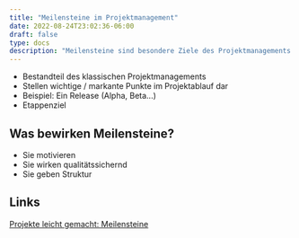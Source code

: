 ```yaml
---
title: "Meilensteine im Projektmanagement"
date: 2022-08-24T23:02:36-06:00
draft: false
type: docs
description: "Meilensteine sind besondere Ziele des Projektmanagements. Sie werden überwiegend im klassischen Projektmanagement eingesetzt."
---
```


- Bestandteil des klassischen Projektmanagements
- Stellen wichtige / markante Punkte im Projektablauf dar
- Beispiel: Ein Release (Alpha, Beta...)
- Etappenziel

## Was bewirken Meilensteine?

- Sie motivieren
- Sie wirken qualitätssichernd
- Sie geben Struktur

## Links

[Projekte leicht gemacht: Meilensteine](https://projekte-leicht-gemacht.de/blog/projektmanagement/klassisch/projektplanung/definition-meilensteine)  
